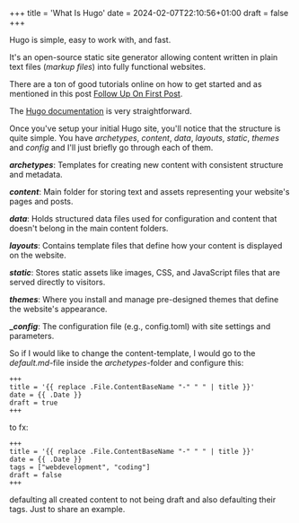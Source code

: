 +++
title = 'What Is Hugo'
date = 2024-02-07T22:10:56+01:00
draft = false
+++

Hugo is simple, easy to work with, and fast.

It's an open-source static site generator allowing content written in plain text files (*markup files*) into fully functional websites.

There are a ton of good tutorials online on how to get started and as mentioned in this post [Follow Up On First Post](/content/posts/follow-up-on-first-post.md "Follow Up On First Post").

The [Hugo documentation](https://gohugo.io/documentation/ "Hugo Docs") is very straightforward.

Once you've setup your initial Hugo site, you'll notice that the structure is quite simple. You have *archetypes*, *content*, *data*, *layouts*, *static*, *themes* and *config* and I'll just briefly go through each of them.

**_archetypes_**: Templates for creating new content with consistent structure and metadata.

**_content_**: Main folder for storing text and assets representing your website's pages and posts.

**_data_**: Holds structured data files used for configuration and content that doesn't belong in the main content folders.

**_layouts_**: Contains template files that define how your content is displayed on the website.

**_static_**: Stores static assets like images, CSS, and JavaScript files that are served directly to visitors.

**_themes_**: Where you install and manage pre-designed themes that define the website's appearance.

**__config_**: The configuration file (e.g., config.toml) with site settings and parameters.

So if I would like to change the content-template, I would go to the *default.md*-file inside the *archetypes*-folder and configure this:

```
+++
title = '{{ replace .File.ContentBaseName "-" " " | title }}'
date = {{ .Date }}
draft = true
+++

```

to fx:

```
+++
title = '{{ replace .File.ContentBaseName "-" " " | title }}'
date = {{ .Date }}
tags = ["webdevelopment", "coding"]
draft = false
+++

```

defaulting all created content to not being draft and also defaulting their tags. Just to share an example.